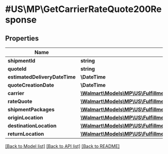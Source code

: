 # #US\MP\GetCarrierRateQuote200Response

## Properties

Name | Type | Description | Notes
------------ | ------------- | ------------- | -------------
**shipmentId** | **string** |  | [optional]
**quoteId** | **string** |  | [optional]
**estimatedDeliveryDateTime** | **\DateTime** |  | [optional]
**quoteCreationDate** | **\DateTime** |  | [optional]
**carrier** | [**\Walmart\Models\MP\US\Fulfillment\GetCarrierRateQuote200ResponseCarrier**](GetCarrierRateQuote200ResponseCarrier.md) |  | [optional]
**rateQuote** | [**\Walmart\Models\MP\US\Fulfillment\GetCarrierRateQuote200ResponseRateQuote**](GetCarrierRateQuote200ResponseRateQuote.md) |  | [optional]
**shipmentPackages** | [**\Walmart\Models\MP\US\Fulfillment\GetCarrierRateQuote200ResponseShipmentPackagesInner[]**](GetCarrierRateQuote200ResponseShipmentPackagesInner.md) |  | [optional]
**originLocation** | [**\Walmart\Models\MP\US\Fulfillment\GetCarrierRateQuote200ResponseOriginLocation**](GetCarrierRateQuote200ResponseOriginLocation.md) |  | [optional]
**destinationLocation** | [**\Walmart\Models\MP\US\Fulfillment\GetCarrierRateQuote200ResponseOriginLocation**](GetCarrierRateQuote200ResponseOriginLocation.md) |  | [optional]
**returnLocation** | [**\Walmart\Models\MP\US\Fulfillment\GetCarrierRateQuote200ResponseReturnLocation**](GetCarrierRateQuote200ResponseReturnLocation.md) |  | [optional]


[[Back to Model list]](../) [[Back to API list]](../../Api/US/MP) [[Back to README]](../../README.md)
